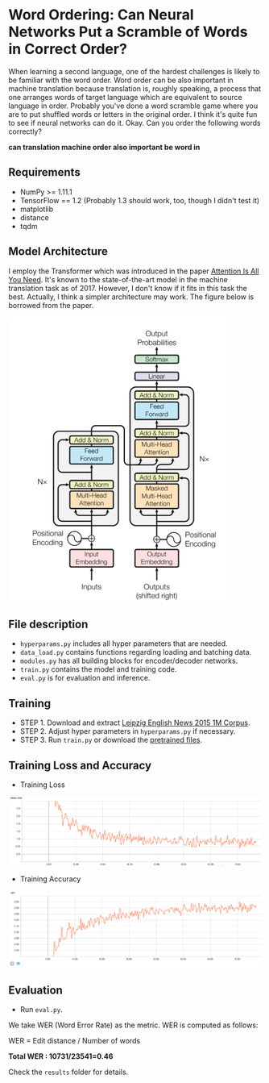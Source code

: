 # Word Ordering: Can Neural Networks Put a Scramble of Words in Correct Order?

When learning a second language, one of the hardest challenges is likely to be familiar with the word order. Word order can be also important in machine translation because translation is, roughly speaking, a process that one arranges words of target language which are equivalent to source language in order. Probably you've done a word scramble game where you are to put shuffled words or letters in the original order. I think it's quite fun to see if neural networks can do it. Okay. Can you order the following words correctly?

**can translation machine order also important be word in**

## Requirements
  * NumPy >= 1.11.1
  * TensorFlow == 1.2 (Probably 1.3 should work, too, though I didn't test it)
  * matplotlib
  * distance
  * tqdm

## Model Architecture
I employ the Transformer which was introduced in the paper [Attention Is All You Need](https://arxiv.org/abs/1706.03762). It's known to the state-of-the-art model in the machine translation task as of 2017. However, I don't know if it fits in this task the best. Actually, I think a simpler architecture may work. The figure below is borrowed from the paper.

<img src="fig/transformer.png">

## File description
  * `hyperparams.py` includes all hyper parameters that are needed.
  * `data_load.py` contains functions regarding loading and batching data.
  * `modules.py` has all building blocks for encoder/decoder networks.
  * `train.py` contains the model and training code.
  * `eval.py` is for evaluation and inference.

## Training
* STEP 1. Download and extract [Leipzig English News 2015 1M Corpus](http://wortschatz.uni-leipzig.de/en/download).
* STEP 2. Adjust hyper parameters in `hyperparams.py` if necessary.
* STEP 3. Run `train.py` or download the [pretrained files](https://www.dropbox.com/s/5axxz6f9g93ms72/logdir.zip?dl=0).

## Training Loss and Accuracy
* Training Loss
<img src="fig/mean_loss.png">

* Training Accuracy
<img src="fig/acc.png">

## Evaluation
  * Run `eval.py`. 

We take WER (Word Error Rate) as the metric. WER is computed as follows:

WER = Edit distance / Number of words

**Total WER : 10731/23541=0.46**

Check the `results` folder for details.
